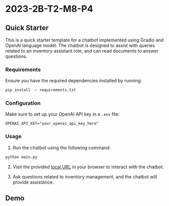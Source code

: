 # 2023-2B-T2-M8-P4

## Quick Starter

This is a quick starter template for a chatbot implemented using Gradio and OpenAI language model. The chatbot is designed to assist with queries related to an inventory assistant role, and can read documents to answer questions.

### Requirements

Ensure you have the required dependencies installed by running:

```bash
pip install -r requirements.txt
```

### Configuration

Make sure to set up your OpenAI API key in a `.env` file:

```plaintext
OPENAI_API_KEY="your_openai_api_key_here"
```

### Usage

1. Run the chatbot using the following command:

```bash
python main.py
```

2. Visit the provided [local URL](http://127.0.0.1:7860/) in your browser to interact with the chatbot.

3. Ask questions related to inventory management, and the chatbot will provide assistance.

## Demo
